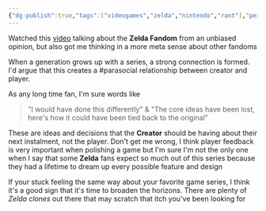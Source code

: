 ```yaml
---
{"dg-publish":true,"tags":["videogames","zelda","nintendo","rant"],"permalink":"/🚿 shower thoughts/Rants/The Zelda Fandom from a Zelda Fan/","dgPassFrontmatter":true}
---
```


Watched this [video](https://www.youtube.com/watch?v=1po1IYonV80) talking about the **Zelda Fandom** from an unbiased opinion, but also got me thinking in a more meta sense about other fandoms

When a generation grows up with a series, a strong connection is formed. I'd argue that this creates a #parasocial relationship between creator and player.

As any long time fan, I'm sure words like 

> "I would have done this differently"
&
> "The core ideas have been lost, here's how it could have been tied back to the original"

These are ideas and decisions that the **Creator** should be having about their next instalment, not the player. Don't get me wrong, I think player feedback is very important when polishing a game but I'm sure I'm not the only one when I say that some **Zelda** fans expect so much out of this series because they had a lifetime to dream up every possible feature and design

If your stuck feeling the same way about your favorite game series, I think it's a good sign that it's time to broaden the horizons. There are plenty of *Zelda clones* out there that may scratch that itch you've been looking for